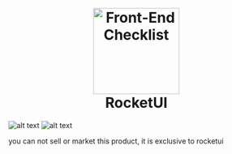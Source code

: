 <h1 align="center">
<br>
  <img src="http://wesleydev.com/rocketui-animated.svg" alt="Front-End Checklist" width="170">
  <br>
  Rocket<strong>UI</strong>
</h1>

![alt text](https://i.imgur.com/NQLloLa.png)
![alt text](https://i.imgur.com/4iaAxjM.png)
<p>you can not sell or market this product, it is exclusive to rocketui</p>
